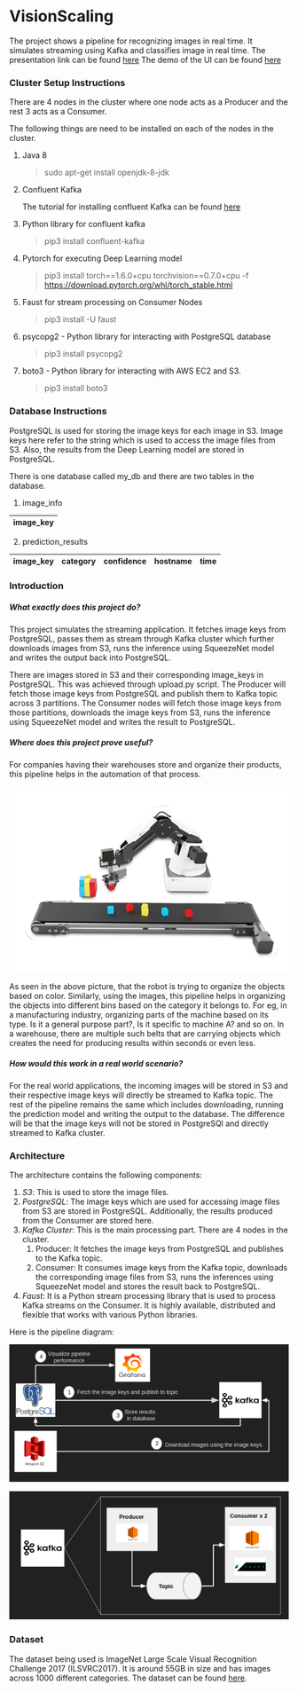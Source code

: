 # VisionScaling

The project shows a pipeline for recognizing images in real time. It simulates streaming using Kafka and classifies image in real time.
The presentation link can be found [here](https://docs.google.com/presentation/d/1AXTj4XnN3J07t_TvsdBeXB4pNT_Kj0cNsFCqiK6HjQo/edit?usp=sharing)
The demo of the UI can be found [here](https://drive.google.com/file/d/1p6be5DqKEEJNd4OUQgZcsqx8HiPI3gm0/view?usp=sharing)

### Cluster Setup Instructions

There are 4 nodes in the cluster where one node acts as a Producer and the rest 3 acts as a Consumer.

The following things are need to be installed on each of the nodes in the cluster.

1. Java 8

	> sudo apt-get install openjdk-8-jdk

2. Confluent Kafka

	The tutorial for installing confluent Kafka can be found [here](https://docs.confluent.io/current/installation/installing_cp/deb-ubuntu.html#systemd-ubuntu-debian-install)

3. Python library for confluent kafka

	> pip3 install confluent-kafka

4. Pytorch for executing Deep Learning model
	
	> pip3 install torch==1.6.0+cpu torchvision==0.7.0+cpu -f https://download.pytorch.org/whl/torch_stable.html

5. Faust for stream processing on Consumer Nodes
	
	> pip3 install -U faust

6. psycopg2 - Python library for interacting with PostgreSQL database

	> pip3 install psycopg2

7. boto3 - Python library for interacting with AWS EC2 and S3.

	> pip3 install boto3

### Database Instructions

PostgreSQL is used for storing the image keys for each image in S3. Image keys here refer to the string which is used to access the image files from S3. Also, the results from the Deep Learning model are stored in PostgreSQL.

There is one database called my_db and there are two tables in the database.

1) image_info

| image_key |
|-----------|

2) prediction_results

| image_key | category | confidence | hostname | time |
|-----------|----------|------------|----------|------|


### Introduction

##### What exactly does this project do?
This project simulates the streaming application. It fetches image keys from PostgreSQL, passes them as stream through Kafka cluster which further downloads images from S3, runs the inference using SqueezeNet model and writes the output back into PostgreSQL.

There are images stored in S3 and their corresponding image_keys in PostgreSQL. This was achieved through upload.py script. The Producer will fetch those image keys from PostgreSQL and publish them to Kafka topic across 3 partitions. The Consumer nodes will fetch those image keys from those partitions, downloads the image keys from S3, runs the inference using SqueezeNet model and writes the result to PostgreSQL.


##### Where does this project prove useful?
For companies having their warehouses store and organize their products, this pipeline helps in the automation of that process.

![Robot](images/usecase.png)

As seen in the above picture, that the robot is trying to organize the objects based on color. Similarly, using the images, this pipeline helps in organizing the objects into different bins based on the category it belongs to. For eg, in a manufacturing industry, organizing parts of the machine based on its type. Is it a general purpose part?, Is it specific to machine A? and so on. In a warehouse, there are multiple such belts that are carrying objects which creates the need for producing results within seconds or even less.


##### How would this work in a real world scenario?
For the real world applications, the incoming images will be stored in S3 and their respective image keys will directly be streamed to Kafka topic. The rest of the pipeline remains the same which includes downloading, running the prediction model and writing the output to the database. The difference will be that the image keys will not be stored in PostgreSQl and directly streamed to Kafka cluster.


### Architecture

The architecture contains the following components:

1. *S3*: This is used to store the image files.
2. *PostgreSQL*: The image keys which are used for accessing image files from S3 are stored in PostgreSQL. Additionally, the results produced from the Consumer are stored here.
3. *Kafka Cluster*: This is the main processing part. There are 4 nodes in the cluster.
	1. Producer: It fetches the image keys from PostgreSQL and publishes to the Kafka topic.
	2. Consumer: It consumes image keys from the Kafka topic, downloads the corresponding image files from S3, runs the inferences using SqueezeNet model and stores the result back to PostgreSQL.
4. *Faust*: It is a Python stream processing library that is used to process Kafka streams on the Consumer. It is highly available, distributed and flexible that works with various Python libraries.

Here is the pipeline diagram:

![Pipeline](images/Pipeline.png)

![Kafka Cluster](images/KafkaCluster.png)

### Dataset
The dataset being used is ImageNet Large Scale Visual Recognition Challenge 2017 (ILSVRC2017). It is around 55GB in size and has images across 1000 different categories. The dataset can be found [here](http://image-net.org/challenges/LSVRC/2017/downloads).
